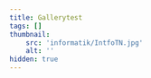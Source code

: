 ```yaml
---
title: Gallerytest
tags: []
thumbnail: 
    src: 'informatik/IntfoTN.jpg'
    alt: ''
hidden: true
---
```

<gallery images="/images/buecher_apfel.jpg,/images/franzoesisch/bugatt.jpg,/images/masks.jpg"></gallery>